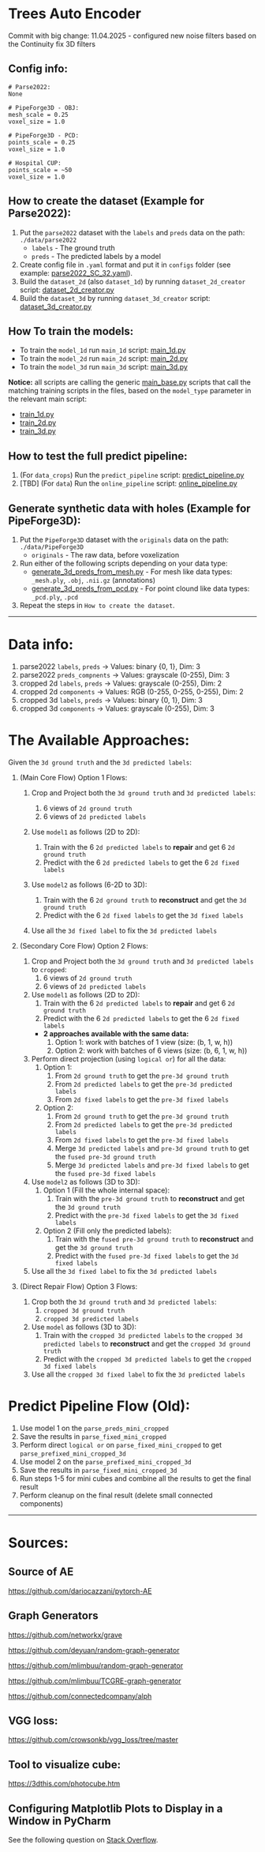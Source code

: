 # Trees Auto Encoder

Commit with big change:
11.04.2025 - configured new noise filters based on the Continuity fix 3D filters


## Config info:
```
# Parse2022:
None

# PipeForge3D - OBJ:
mesh_scale = 0.25
voxel_size = 1.0

# PipeForge3D - PCD:
points_scale = 0.25
voxel_size = 1.0

# Hospital CUP:
points_scale = ~50
voxel_size = 1.0
```


## How to create the dataset (Example for Parse2022):

1. Put the `parse2022` dataset with the `labels` and `preds` data on the path: `./data/parse2022`
   - `labels` - The ground truth
   - `preds` - The predicted labels by a model
2. Create config file in `.yaml` format and put it in `configs` folder (see example: [parse2022_SC_32.yaml](configs/parse2022_SC_32.yaml)).
3. Build the `dataset_2d` (also `dataset_1d`) by running `dataset_2d_creator` script: [dataset_2d_creator.py](datasets_forge/dataset_2d_creator.py)
4. Build the `dataset_3d` by running  `dataset_3d_creator` script: [dataset_3d_creator.py](datasets_forge/dataset_3d_creator.py)


## How To train the models:

- To train the `model_1d` run `main_1d` script: [main_1d.py](main_1d.py)
- To train the `model_2d` run `main_2d` script: [main_2d.py](main_2d.py)
- To train the `model_3d` run `main_3d` script: [main_3d.py](main_3d.py)

**Notice:** all scripts are calling the generic [main_base.py](main_base.py) scripts that call the matching training 
scripts in the files, based on the `model_type` parameter in the relevant main script:

- [train_1d.py](trainer/train_1d.py)
- [train_2d.py](trainer/train_2d.py)
- [train_3d.py](trainer/train_3d.py)


## How to test the full predict pipeline:

1. (For `data_crops`) Run the `predict_pipeline` script: [predict_pipeline.py](predict_pipeline.py)
2. [TBD] (For `data`) Run the `online_pipeline` script: [online_pipeline.py](online_pipeline.py)


## Generate synthetic data with holes (Example for PipeForge3D):
1. Put the `PipeForge3D` dataset with the `originals` data on the path: `./data/PipeForge3D`
   - `originals` - The raw data, before voxelization
2. Run either of the following scripts depending on your data type:
   - [generate_3d_preds_from_mesh.py](datasets_forge/generate_3d_preds_from_mesh.py) - For mesh like data types: `_mesh.ply`, `.obj`, `.nii.gz` (annotations)
   - [generate_3d_preds_from_pcd.py](datasets_forge/generate_3d_preds_from_pcd.py) - For point clound like data types: `_pcd.ply`, `.pcd`
3. Repeat the steps in `How to create the dataset`.

---

# Data info:

1. parse2022 `labels`, `preds` -> Values: binary {0, 1}, Dim: 3
2. parse2022 `preds_compnents` -> Values: grayscale (0-255), Dim: 3
3. cropped 2d `labels`, `preds` -> Values: grayscale (0-255), Dim: 2
4. cropped 2d `components` -> Values: RGB (0-255, 0-255, 0-255), Dim: 2
5. cropped 3d `labels`, `preds` -> Values: binary {0, 1}, Dim: 3
6. cropped 3d `components` -> Values: grayscale (0-255), Dim: 3


# The Available Approaches:

Given the `3d ground truth` and the `3d predicted labels`:

1. (Main Core Flow) Option 1 Flows: 
   1. Crop and Project both the `3d ground truth` and `3d predicted labels`:
      1. 6 views of `2d ground truth`
      2. 6 views of `2d predicted labels`
   2. Use `model1` as follows (2D to 2D):
      1. Train with the 6 `2d predicted labels` to **repair** and get 6 `2d ground truth`
      2. Predict with the 6 `2d predicted labels` to get the 6 `2d fixed labels`
   3. Use `model2` as follows (6-2D to 3D):
      1. Train with the 6 `2d ground truth` to **reconstruct** and get the `3d ground truth`
      2. Predict with the 6 `2d fixed labels` to get the `3d fixed labels`
      
   4. Use all the `3d fixed label` to fix the `3d predicted labels`

2. (Secondary Core Flow) Option 2 Flows: 
   1. Crop and Project both the `3d ground truth` and `3d predicted labels` to `cropped`:
      1. 6 views of `2d ground truth`
      2. 6 views of `2d predicted labels`
   2. Use `model1` as follows (2D to 2D):
      1. Train with the 6 `2d predicted labels` to **repair** and get 6 `2d ground truth`
      2. Predict with the 6 `2d predicted labels` to get the 6 `2d fixed labels`
      * **2 approaches available with the same data:**
         1. Option 1: work with batches of 1 view (size: (b, 1, w, h))
         2. Option 2: work with batches of 6 views (size: (b, 6, 1, w, h))
   3. Perform direct projection (using `logical or`) for all the data:
      1. Option 1:
         1. From `2d ground truth` to get the `pre-3d ground truth`
         2. From `2d predicted labels` to get the `pre-3d predicted labels`
         3. From `2d fixed labels` to get the `pre-3d fixed labels`
      2. Option 2:
         1. From `2d ground truth` to get the `pre-3d ground truth`
         2. From `2d predicted labels` to get the `pre-3d predicted labels`
         3. From `2d fixed labels` to get the `pre-3d fixed labels`
         4. Merge `3d predicted labels` and `pre-3d ground truth` to get the `fused pre-3d ground truth`
         5. Merge `3d predicted labels` and `pre-3d fixed labels` to get the `fused pre-3d fixed labels`
   4. Use `model2` as follows (3D to 3D):
      1. Option 1 (Fill the whole internal space):
         1. Train with the `pre-3d ground truth` to **reconstruct** and get the `3d ground truth`
         2. Predict with the `pre-3d fixed labels` to get the `3d fixed labels`
      2. Option 2 (Fill only the predicted labels):
         1. Train with the `fused pre-3d ground truth` to **reconstruct** and get the `3d ground truth`
         2. Predict with the `fused pre-3d fixed labels` to get the `3d fixed labels`
   5. Use all the `3d fixed label` to fix the `3d predicted labels`

3. (Direct Repair Flow) Option 3 Flows:
   1. Crop both the `3d ground truth` and `3d predicted labels`:
      1. `cropped 3d ground truth`
      2. `cropped 3d predicted labels`
   2. Use `model` as follows (3D to 3D):
      1. Train with the `cropped 3d predicted labels` to the `cropped 3d predicted labels` to **reconstruct** and get the `cropped 3d ground truth`
      2. Predict with the `cropped 3d predicted labels` to get the `cropped 3d fixed labels`
   3. Use all the `cropped 3d fixed label` to fix the `3d predicted labels`

# Predict Pipeline Flow (Old):

1. Use model 1 on the `parse_preds_mini_cropped`
2. Save the results in `parse_fixed_mini_cropped`
3. Perform direct `logical or` on `parse_fixed_mini_cropped` to get `parse_prefixed_mini_cropped_3d`
4. Use model 2 on the `parse_prefixed_mini_cropped_3d`
5. Save the results in `parse_fixed_mini_cropped_3d`
6. Run steps 1-5 for mini cubes and combine all the results to get the final result
7. Perform cleanup on the final result (delete small connected components)

---

# Sources:


## Source of AE

https://github.com/dariocazzani/pytorch-AE


## Graph Generators

https://github.com/networkx/grave

https://github.com/deyuan/random-graph-generator

https://github.com/mlimbuu/random-graph-generator

https://github.com/mlimbuu/TCGRE-graph-generator

https://github.com/connectedcompany/alph


## VGG loss:

https://github.com/crowsonkb/vgg_loss/tree/master

## Tool to visualize cube:

https://3dthis.com/photocube.htm

## Configuring Matplotlib Plots to Display in a Window in PyCharm

See the following question on [Stack Overflow](https://stackoverflow.com/questions/57015206/how-to-show-matplotlib-plots-in-a-window-instead-of-sciview-toolbar-in-pycharm-p).
